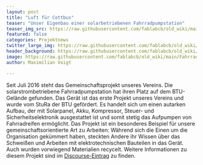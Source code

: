 ```yaml
---
layout: post
title: "Luft für Cottbus"
teaser: "Unser Eigenbau einer solarbetriebenen Fahrradpumpstation"
teaser_img_src: https://raw.githubusercontent.com/fablabcb/old_wiki/main/Fahrradpumpstation_Standort.JPG
featured: false
categories: Projektnews
twitter_large_img: https://raw.githubusercontent.com/fablabcb/old_wiki/main/Fahrradpumpstation_Standort.JPG
header_background: https://raw.githubusercontent.com/fablabcb/old_wiki/main/Fahrradpumpstation_Standort.JPG
image: https://raw.githubusercontent.com/fablabcb/old_wiki/main/Fahrradpumpstation_Standort.JPG
author: Maximilian Voigt

---
```

Seit Juli 2016 steht das Gemeinschaftsprojekt unseres Vereins. Die solarstrombetriebene Fahrradpumpstation hat ihren Platz 
auf dem BTU-Gelände gefunden. Das Gerät ist das erste Projekt unseres Vereins und wurde vom StuRa der BTU gefördert. 
Es handelt sich um einen autarken Aufbau, der mit Solarpanel, Akku, Kompressor, Steuer- und Sicherheitselektronik ausgestattet 
ist und somit stetig das Aufpumpen von Fahrradreifen ermöglicht. Das Projekt ist ein besonderes Beispiel für unsere 
gemeinschaftsorientierte Art zu Arbeiten: Während sich die Einen um die Organisation gekümmert haben, steckten Andere ihr 
Wissen über das Schweißen und Arbeiten mit elektrotechnischen Bauteilen in das Gerät. Auch wurden vorwiegend Materialien recycelt. 
Weitere Informationen zu diesem Projekt sind
 im <a href="https://community.fablab-cottbus.de/t/solarbetriebene-fahrradpumpstation/47" target="_blank">Discourse-Eintrag</a> zu finden.
